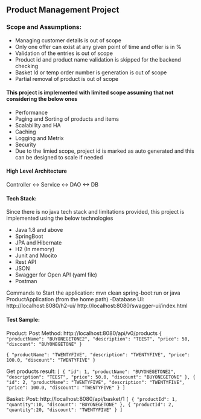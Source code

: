 ## **Product Management Project**

### Scope and Assumptions:
 - Managing customer details is out of scope
 - Only one offer can exist at any given point of time and offer is in %
 - Validation of the entries is out of scope 
 - Product id and product name validation is skipped for the backend checking
 - Basket Id or temp order number is generation is out of scope
 - Partial removal of product is out of scope

#### This project is implemented with limited scope assuming that not considering the below ones
 - Performance 
 - Paging and Sorting of products and items
 - Scalability and HA
 - Caching
 - Logging and Metrix
 - Security
 - Due to the limied scope, project id is marked as auto generated and this can be designed to scale if needed
 
####  High Level Architecture

Controller <-> Service <-> DAO <-> DB

####  Tech Stack: 

Since there is no java tech stack and limitations provided, this project is implemented using the below technologies
  - Java 1.8 and above
  - SpringBoot
  - JPA and Hibernate
  - H2 (In memory)
  - Junit and Mocito
  - Rest API
  - JSON
  - Swagger for Open API  (yaml file)
  - Postman

Commands to Start the application: mvn clean spring-boot:run  or java ProductApplication (from the home path)
-Database UI: http://localhost:8080/h2-ui/
http://localhost:8080/swagger-ui/index.html

#### Test Sample:
Product:
Post Method:  http://localhost:8080/api/v0/products
`{
    "productName": "BUYONEGETONE2",
    "description": "TEEST",
    "price": 50,
    "discount": "BUYONEGETONE"
}`

`{
    "productName": "TWENTYFIVE",
    "description": "TWENTYFIVE",
    "price": 100.0,
    "discount": "TWENTYFIVE"
}`

Get products result:
`[
    {
        "id": 1,
        "productName": "BUYONEGETONE2",
        "description": "TEEST",
        "price": 50.0,
        "discount": "BUYONEGETONE"
    },
    {
        "id": 2,
        "productName": "TWENTYFIVE",
        "description": "TWENTYFIVE",
        "price": 100.0,
        "discount": "TWENTYFIVE"
    }
]`

Basket:
Post: http://localhost:8080/api/basket/1
`[
    {
    "productId": 1,
    "quantity":10,
    "discount": "BUYONEGETONE"
    },
    {
    "productId": 2,
    "quantity":20,
    "discount": "TWENTYFIVE"
    }
]`
